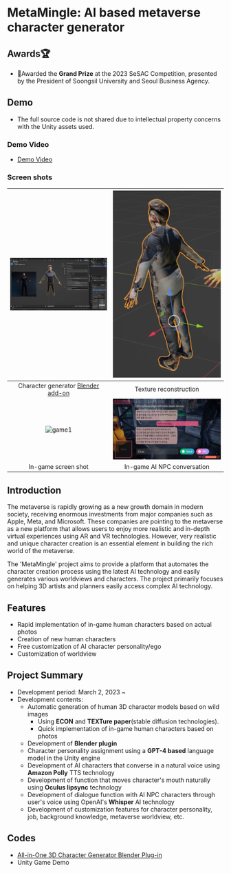 # MetaMingle: AI based metaverse character generator

## Awards🏆

- 🥇Awarded the **Grand Prize** at the 2023 SeSAC Competition, presented by the President of Soongsil University and Seoul Business Agency.

## Demo

- The full source code is not shared due to intellectual property concerns with the Unity assets used.

### Demo Video

- [Demo Video](https://youtu.be/ANvFksJjr8I)

### Screen shots

|             ![Blender_1](./Images/Blender_1.png)             | <img src="./Images/Blender_2.png" alt="Blender_2"  /> |
| :----------------------------------------------------------: | :---------------------------------------------------: |
| Character generator [Blender add-on](https://github.com/kwan3854/CEB_ECON) |                Texture reconstruction                 |
|                 ![game1](./Images/game1.png)                 |             ![game2](./Images/game2.png)              |
|                     In-game screen shot                      |              In-game AI NPC conversation              |

## Introduction
The metaverse is rapidly growing as a new growth domain in modern society, receiving enormous investments from major companies such as Apple, Meta, and Microsoft. These companies are pointing to the metaverse as a new platform that allows users to enjoy more realistic and in-depth virtual experiences using AR and VR technologies. However, very realistic and unique character creation is an essential element in building the rich world of the metaverse.

The 'MetaMingle' project aims to provide a platform that automates the character creation process using the latest AI technology and easily generates various worldviews and characters. The project primarily focuses on helping 3D artists and planners easily access complex AI technology.

## Features
- Rapid implementation of in-game human characters based on actual photos
- Creation of new human characters
- Free customization of AI character personality/ego
- Customization of worldview

## Project Summary
- Development period: March 2, 2023 ~
- Development contents:
    - Automatic generation of human 3D character models based on wild images
        - Using **ECON** and **TEXTure paper**(stable diffusion technologies).
        - Quick implementation of in-game human characters based on photos
    - Development of **Blender plugin**
    - Character personality assignment using a **GPT-4 based** language model in the Unity engine
    - Development of AI characters that converse in a natural voice using **Amazon Polly** TTS technology
    - Development of function that moves character's mouth naturally using **Oculus lipsync** technology
    - Development of dialogue function with AI NPC characters through user's voice using OpenAI's **Whisper** AI technology
    - Development of customization features for character personality, job, background knowledge, metaverse worldview, etc.

## Codes
- [All-in-One 3D Character Generator Blender Plug-in](https://github.com/kwan3854/CEB_ECON)
- Unity Game Demo
